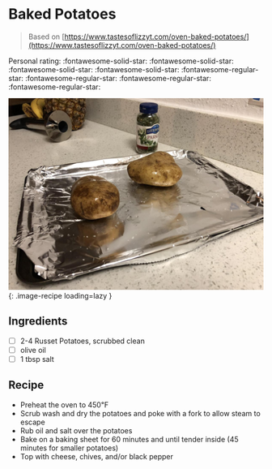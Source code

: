 <!-- Do not modify sections with "AUTO-*". They are updated by make.py -->

# Baked Potatoes

> Based on [https://www.tastesoflizzyt.com/oven-baked-potatoes/](https://www.tastesoflizzyt.com/oven-baked-potatoes/)

<!-- rating=1; (User can specify rating on scale of 1-5) -->
<!-- AUTO-UserRating -->
Personal rating: :fontawesome-solid-star: :fontawesome-solid-star: :fontawesome-solid-star: :fontawesome-solid-star: :fontawesome-regular-star: :fontawesome-regular-star: :fontawesome-regular-star: :fontawesome-regular-star:
<!-- /AUTO-UserRating -->

<!-- name_image=baked_potatoes.jpg; (User can specify image name if multiple exist) -->
<!-- AUTO-Image -->
![baked_potatoes.jpg](./baked_potatoes.jpg){: .image-recipe loading=lazy }
<!-- /AUTO-Image -->

## Ingredients

* [ ] 2-4 Russet Potatoes, scrubbed clean
* [ ] olive oil
* [ ] 1 tbsp salt

## Recipe

* Preheat the oven to 450℉
* Scrub wash and dry the potatoes and poke with a fork to allow steam to escape
* Rub oil and salt over the potatoes
* Bake on a baking sheet for 60 minutes and until tender inside (45 minutes for smaller potatoes)
* Top with cheese, chives, and/or black pepper
